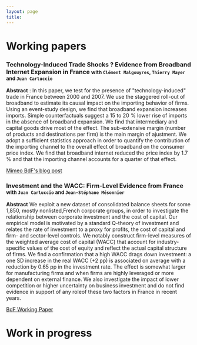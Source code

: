 ```yaml
---
layout: page
title: 
---
```


# Working papers 
### Technology-Induced Trade Shocks ? Evidence from Broadband Internet Expansion in France <small>  with  `Clément Malgouyres`,  `Thierry Mayer` and `Juan Carluccio` </small> 
	
**Abstract** : In this paper, we test for the presence of "technology-induced" trade in France between 2000 and 2007. We use the staggered roll-out of broadband to estimate its causal impact on the importing behavior of firms. Using an event-study design, we find that broadband expansion increases imports. Simple counterfactuals suggest a 15 to 20 % lower rise of imports in the absence of broadband expansion. We find that intermediary and capital goods drive most of the effect. The sub-extensive margin (number of products and destinations per firm) is the main margin of ajustment. We adopt a sufficient statistics approach in order to quantify the contribution of the importing channel to the overall effect of broadband on the consumer price index. We find that broadband internet reduced the price index by 1.7 % and that the importing channel accounts for a quarter of that effect.    
	
<a href="/paper/mmmc_v7.pdf" class = "btn btn-outline-success btn-sm" role = "button"> Mimeo </a>  <a href="https://blocnotesdeleco.banque-france.fr/en/blog-entry/broadband-internet-changes-geography-international-trade" class = "btn btn-outline-warning btn-sm" role = "button"> BdF's blog post </a>

### Investment and the WACC: Firm-Level Evidence from France <small>  with `Juan Carluccio` and `Jean-Stéphane Mésonnier` </small>  
	
**Abstract**   We exploit a new dataset of consolidated balance sheets for some 1,850, mostly nonlisted,French  corporate  groups,  in  order  to  investigate  the  relationship  between  corporate  investment  and  the  cost  of  capital.  Our  empirical  model  is  motivated  by  a  standard Q-theory of investment and relates the rate of investment to a proxy for profits, the cost of capital and firm- and sector-level controls. We notably construct firm-level measures of the weighted  average  cost  of  capital  (WACC)  that  account  for  industry-specific  values  of  the cost of equity and reflect the actual capital structure of firms. We find a confirmation that a high  WACC  drags  down  investment:  a  one  SD  increase  in  the  real  WACC  (+2  pp)  is associated  on  average  with  a  reduction  by  0.65  pp  in  the  investment  rate.  The  effect  is somewhat  larger  for  manufacturing  firms  and  when  firms  are  highly  leveraged  or  more  dependent  on  external  finance.  We  also  investigate  the  impact  of  lower  competition  or  higher uncertainty on business investment and do not find evidence in support of any roleof these two factors in France in recent years.  
	
<a href="https://publications.banque-france.fr/sites/default/files/medias/documents/wp710.pdf" class = "btn btn-outline-success btn-sm" role = "button">  BdF Working Paper </a>  

# Work in progress
	

